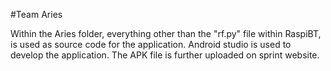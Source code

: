 #Team Aries

Within the Aries folder, everything other than the "rf.py" file within RaspiBT, is used as source code for the application.
Android studio is used to develop the application. The APK file is further uploaded on sprint website.
